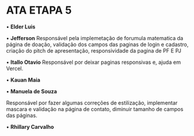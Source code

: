 # ATA ETAPA 5
• **Elder Luis**


• **Jefferson**
Responsável pela implemetação de forumula matematica da página de doação, validação dos campos das paginas de login e cadastro, criação do pitch de apresentação, responsividade da pagina de PF E PJ



• **Itallo Otavio**
Responsável por deixar paginas responsivas e, ajuda em Vercel.

• **Kauan Maia**


• **Manuela de Souza**

Responsável por fazer algumas correções de estilização, implementar mascara e validação na página de contato, diminuir tamanho de campos das páginas.

• **Rhillary Carvalho**




